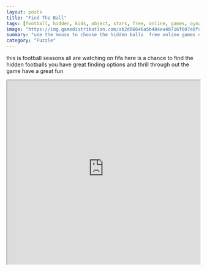 ```yaml
---
layout: posts
title: "Find The Ball"
tags: [football, hidden, kids, object, stars, free, online, games, oyna, game, free, games, play, play, games]
image: "https://img.gamedistribution.com/ab2d06646a5b484ea4b716f607e0fc19-512x512.jpeg"
summary: "use the mouse to choose the hidden balls  free online games oyna game free games play play games"
category: "Puzzle"
---
```


this is football seasons all are watching on fifa here is a chance to find the hidden footballs you have great finding options and thrill through out the game have a great fun

<iframe width="100%" height="480px;" src="https://html5.gamedistribution.com/ab2d06646a5b484ea4b716f607e0fc19/"></iframe>